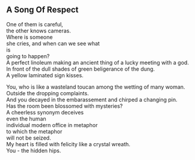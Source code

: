 A Song Of Respect
-----------------
One of them is careful,  
the other knows cameras.  
Where is someone  
she cries, and when can we see what  
is  
going to happen?  
A perfect linoleum making an ancient thing of a lucky meeting with a god.  
In front of the dull shades of green beligerance of the dung.  
A yellow laminated sign kisses.  
  
You, who is like a wasteland toucan among the wetting of many woman.  
Outside the dropping complaints.  
And you decayed in the embarassement and chirped a changing pin.  
Has the room been blossomed with mysteries?  
A cheerless synonym deceives  
even the human  
individual modern office in metaphor  
to which the metaphor  
will not be seized.  
My heart is filled with felicity like a crystal wreath.  
You - the hidden hips.  
